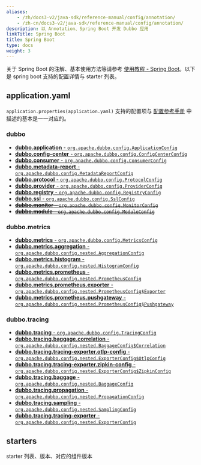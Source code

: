```yaml
---
aliases:
    - /zh/docs3-v2/java-sdk/reference-manual/config/annotation/
    - /zh-cn/docs3-v2/java-sdk/reference-manual/config/annotation/
description: 以 Annotation、Spring Boot 开发 Dubbo 应用
linkTitle: Spring Boot
title: Spring Boot
type: docs
weight: 3
---
```


关于 Spring Boot 的注解、基本使用方法等请参考 [使用教程 - Spring Boot](/zh-cn/overview/mannual/java-sdk/tasks/develop/springboot/)。以下是 spring boot 支持的配置详情与 starter 列表。

## application.yaml

`application.properties(application.yaml)` 支持的配置项与 [配置参考手册](../properties) 中描述的基本是一一对应的。

### dubbo
* [**dubbo.application** - `org.apache.dubbo.config.ApplicationConfig`](../../properties#dubboapplication)
* [**dubbo.config-center** - `org.apache.dubbo.config.ConfigCenterConfig`](../../properties#dubboconfig-center)
* [**dubbo.consumer** - `org.apache.dubbo.config.ConsumerConfig`](../../properties#dubboconsumer)
* [**dubbo.metadata-report** - `org.apache.dubbo.config.MetadataReportConfig`](../../properties#dubbometadata-report)
* [**dubbo.protocol** - `org.apache.dubbo.config.ProtocolConfig`](../../properties#dubboprotocol)
* [**dubbo.provider** - `org.apache.dubbo.config.ProviderConfig`](../../properties#dubboprovider)
* [**dubbo.registry** - `org.apache.dubbo.config.RegistryConfig`](../../properties#dubboregistry)
* [**dubbo.ssl** - `org.apache.dubbo.config.SslConfig`](../../properties#dubbossl)
* ~~[**dubbo.monitor** - `org.apache.dubbo.config.MonitorConfig`](../../properties#dubbomonitor)~~
* ~~[**dubbo.module** - `org.apache.dubbo.config.ModuleConfig`](../../properties#dubbomodule)~~

### dubbo.metrics
* [**dubbo.metrics** - `org.apache.dubbo.config.MetricsConfig`](../../properties#dubbometrics)
* [**dubbo.metrics.aggregation** - `org.apache.dubbo.config.nested.AggregationConfig`](../../properties#dubbometricsaggregation)
* [**dubbo.metrics.histogram** - `org.apache.dubbo.config.nested.HistogramConfig`](../../properties#dubbometricshistogram)
* [**dubbo.metrics.prometheus** - `org.apache.dubbo.config.nested.PrometheusConfig`](../../properties#dubbometricsprometheus)
* [**dubbo.metrics.prometheus.exporter** - `org.apache.dubbo.config.nested.PrometheusConfig$Exporter`](../../properties#dubbometricsprometheusexporter)
* [**dubbo.metrics.prometheus.pushgateway** - `org.apache.dubbo.config.nested.PrometheusConfig$Pushgateway`](../../properties#dubbometricsprometheuspushgateway)

### dubbo.tracing
* [**dubbo.tracing** - `org.apache.dubbo.config.TracingConfig`](../../properties#dubbotracing)
* [**dubbo.tracing.baggage.correlation** - `org.apache.dubbo.config.nested.BaggageConfig$Correlation`](../../properties#dubbotracingbaggage.correlation)
* [**dubbo.tracing.tracing-exporter.otlp-config** - `org.apache.dubbo.config.nested.ExporterConfig$OtlpConfig`](../../properties#dubbotracingtracing-exporterotlp-config)
* [**dubbo.tracing.tracing-exporter.zipkin-config** - `org.apache.dubbo.config.nested.ExporterConfig$ZipkinConfig`](../../properties#dubbotracingtracing-exporterzipkin-config)
* [**dubbo.tracing.baggage** - `org.apache.dubbo.config.nested.BaggageConfig`](../../properties#dubbotracingbaggage)
* [**dubbo.tracing.propagation** - `org.apache.dubbo.config.nested.PropagationConfig`](../../properties#dubbotracingpropagation)
* [**dubbo.tracing.sampling** - `org.apache.dubbo.config.nested.SamplingConfig`](../../properties#dubbotracingsampling)
* [**dubbo.tracing.tracing-exporter** - `org.apache.dubbo.config.nested.ExporterConfig`](../../properties#dubbotracingtracing-exporter)



## starters

starter 列表、版本、对应的组件版本